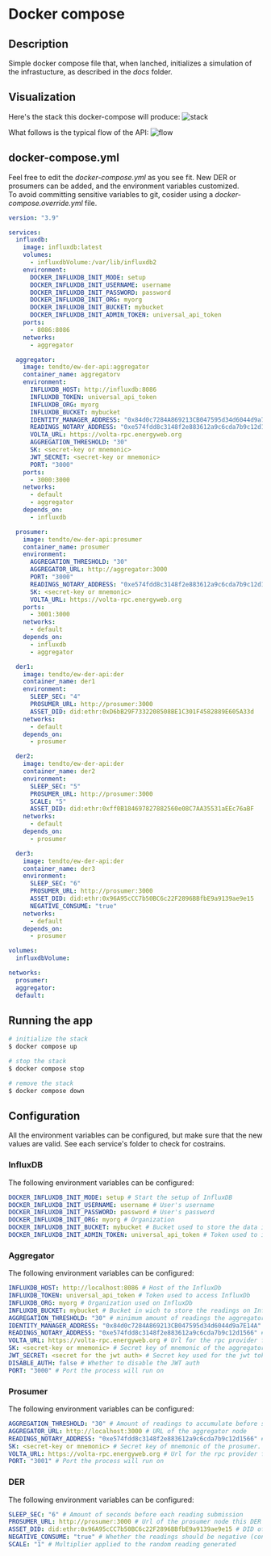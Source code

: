 # Docker compose

## Description

Simple docker compose file that, when lanched, initializes a simulation of the infrastucture, as described in the _docs_ folder.

## Visualization

Here's the stack this docker-compose will produce:
![stack](http://www.plantuml.com/plantuml/proxy?cache=no&src=https://raw.githubusercontent.com/TendTo/EW-DER-API/master/docs/diagrams/docker-compose-stack.puml)

What follows is the typical flow of the API:
![flow](http://www.plantuml.com/plantuml/proxy?cache=no&src=https://raw.githubusercontent.com/TendTo/EW-DER-API/master/docs/diagrams/api-sequence.puml)

## docker-compose.yml

Feel free to edit the _docker-compose.yml_ as you see fit. New DER or prosumers can be added, and the environment variables customized.  
To avoid committing sensitive variables to git, cosider using a _docker-compose.override.yml_ file.

```yml
version: "3.9"

services:
  influxdb:
    image: influxdb:latest
    volumes:
      - influxdbVolume:/var/lib/influxdb2
    environment:
      DOCKER_INFLUXDB_INIT_MODE: setup
      DOCKER_INFLUXDB_INIT_USERNAME: username
      DOCKER_INFLUXDB_INIT_PASSWORD: password
      DOCKER_INFLUXDB_INIT_ORG: myorg
      DOCKER_INFLUXDB_INIT_BUCKET: mybucket
      DOCKER_INFLUXDB_INIT_ADMIN_TOKEN: universal_api_token
    ports:
      - 8086:8086
    networks:
      - aggregator

  aggregator:
    image: tendto/ew-der-api:aggregator
    container_name: aggregatorv
    environment:
      INFLUXDB_HOST: http://influxdb:8086
      INFLUXDB_TOKEN: universal_api_token
      INFLUXDB_ORG: myorg
      INFLUXDB_BUCKET: mybucket
      IDENTITY_MANAGER_ADDRESS: "0x84d0c7284A869213CB047595d34d6044d9a7E14A"
      READINGS_NOTARY_ADDRESS: "0xe574fdd8c3148f2e883612a9c6cda7b9c12d1566"
      VOLTA_URL: https://volta-rpc.energyweb.org
      AGGREGATION_THRESHOLD: "30"
      SK: <secret-key or mnemonic>
      JWT_SECRET: <secret-key or mnemonic>
      PORT: "3000"
    ports:
      - 3000:3000
    networks:
      - default
      - aggregator
    depends_on:
      - influxdb

  prosumer:
    image: tendto/ew-der-api:prosumer
    container_name: prosumer
    environment:
      AGGREGATION_THRESHOLD: "30"
      AGGREGATOR_URL: http://aggregator:3000
      PORT: "3000"
      READINGS_NOTARY_ADDRESS: "0xe574fdd8c3148f2e883612a9c6cda7b9c12d1566"
      SK: <secret-key or mnemonic>
      VOLTA_URL: https://volta-rpc.energyweb.org
    ports:
      - 3001:3000
    networks:
      - default
    depends_on:
      - influxdb
      - aggregator

  der1:
    image: tendto/ew-der-api:der
    container_name: der1
    environment:
      SLEEP_SEC: "4"
      PROSUMER_URL: http://prosumer:3000
      ASSET_DID: did:ethr:0xD6bB29F7332208508BE1C301F4582889E605A33d
    networks:
      - default
    depends_on:
      - prosumer

  der2:
    image: tendto/ew-der-api:der
    container_name: der2
    environment:
      SLEEP_SEC: "5"
      PROSUMER_URL: http://prosumer:3000
      SCALE: "5"
      ASSET_DID: did:ethr:0xff0B184697827882560e08C7AA35531aEEc76aBF
    networks:
      - default
    depends_on:
      - prosumer

  der3:
    image: tendto/ew-der-api:der
    container_name: der3
    environment:
      SLEEP_SEC: "6"
      PROSUMER_URL: http://prosumer:3000
      ASSET_DID: did:ethr:0x96A95cCC7b50BC6c22F2896BBfbE9a9139ae9e15
      NEGATIVE_CONSUME: "true"
    networks:
      - default
    depends_on:
      - prosumer

volumes:
  influxdbVolume:

networks:
  prosumer:
  aggregator:
  default:
```

## Running the app

```bash
# initialize the stack
$ docker compose up

# stop the stack
$ docker compose stop

# remove the stack
$ docker compose down
```

## Configuration

All the environment variables can be configured, but make sure that the new values are valid. See each service's folder to check for costrains.

### InfluxDB

The following environment variables can be configured:

```yaml
DOCKER_INFLUXDB_INIT_MODE: setup # Start the setup of InfluxDB
DOCKER_INFLUXDB_INIT_USERNAME: username # User's username
DOCKER_INFLUXDB_INIT_PASSWORD: password # User's password
DOCKER_INFLUXDB_INIT_ORG: myorg # Organization
DOCKER_INFLUXDB_INIT_BUCKET: mybucket # Bucket used to store the data in
DOCKER_INFLUXDB_INIT_ADMIN_TOKEN: universal_api_token # Token used to interact with InfluxDB through the API
```

### Aggregator

The following environment variables can be configured:

```yaml
INFLUXDB_HOST: http://localhost:8086 # Host of the InfluxDb
INFLUXDB_TOKEN: universal_api_token # Token used to access InfluxDb
INFLUXDB_ORG: myorg # Organization used on InfluxDb
INFLUXDB_BUCKET: mybucket # Bucket in wich to store the readings on InfluxDb
AGGREGATION_THRESHOLD: "30" # minimum amount of readings the aggregator will accept as a valid aggregated reading
IDENTITY_MANAGER_ADDRESS: "0x84d0c7284A869213CB047595d34d6044d9a7E14A" # Address of the EW's identity manager smart contract on Volta
READINGS_NOTARY_ADDRESS: "0xe574fdd8c3148f2e883612a9c6cda7b9c12d1566" # Address of the Readings Notary smart contract on Volta
VOLTA_URL: https://volta-rpc.energyweb.org # Url for the rpc provider for Volta
SK: <secret-key or mnemonic> # Secret key of mnemonic of the aggregator
JWT_SECRET: <secret for the jwt auth> # Secret key used for the jwt token signing
DISABLE_AUTH: false # Whether to disable the JWT auth
PORT: "3000" # Port the process will run on
```

### Prosumer

The following environment variables can be configured:

```yaml
AGGREGATION_THRESHOLD: "30" # Amount of readings to accumulate before sending them. Must be equal or greated than the one configured by the aggregator
AGGREGATOR_URL: http://localhost:3000 # URL of the aggregator node
READINGS_NOTARY_ADDRESS: "0xe574fdd8c3148f2e883612a9c6cda7b9c12d1566" # Address of the Readings Notary smart contract on Volta
SK: <secret-key or mnemonic> # Secret key of mnemonic of the prosumer. Must be the owner of all the DERs
VOLTA_URL: https://volta-rpc.energyweb.org # Url for the rpc provider for Volta
PORT: "3001" # Port the process will run on
```

### DER

The following environment variables can be configured:

```yaml
SLEEP_SEC: "6" # Amount of seconds before each reading submission
PROSUMER_URL: http://prosumer:3000 # Url of the prosumer node this DER belongs to
ASSET_DID: did:ethr:0x96A95cCC7b50BC6c22F2896BBfbE9a9139ae9e15 # DID of the DER
NEGATIVE_CONSUME: "true" # Whether the readings should be negative (consume)
SCALE: "1" # Multiplier applied to the random reading generated
```
